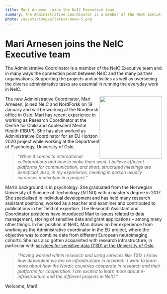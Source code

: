 ```yaml
---
title: Mari Arnesen joins the NeIC Executive team
summary: The Administrative Coordinator is a member of the NeIC Executive team and in many ways the connection point between NeIC and the many partner organisations. Our new Administrative Coordinator has a background in psychology and experience in coordinating research and even an EU project.
photo: /assets/images/latest-news-5.png
---
```


Mari Arnesen joins the NeIC Executive team
===========================

The Administrative Coordinator is a member of the NeIC Executive team and in many ways the connection point between NeIC and the many partner organisations. Supporting the projects and activities as well as overseeing the diverse administrative tasks are essential in running the everyday work in NeIC.

<img class="normal" src="{% include baseurl %}/assets/images/news/mari-arnesen.png" height="200" style="float: right" margin="0px 5px">

The new Administrative Coordinator, Mari Arnesen, joined NeIC and NordForsk on 19 January and will be working at the NordForsk office in Oslo. Mari has recent experience in working as Research Coordinator at the Centre for Child and Adolescent Mental Health (RBUP). She has also worked as Administrative Coordinator for an EU Horizon 2020 project while working at the Department of Psychology, University of Oslo.

>*“When it comes to international collaborations and how to make them work, I believe efficient platforms for communication, and short, structured meetings are beneficial. Also, in my experience, meeting in person usually increases motivation in a project.”*

Mari’s background is in psychology. She graduated from the Norwegian University of Science of Technology (NTNU) with a master's degree in 2017. She specialised in individual development and has held many research assistant positions, worked as a teacher and examiner and contributed to publications in her field of expertise. The Research Assistant and Coordinator positions have introduced Mari to issues related to data management, storing of sensitive data and grant applications – among many other things. In her position at NeIC, Mari draws on her experience from working as the Administrative coordinator in the EU project, where the objective was to combine data from different European neuroimaging cohorts. She has also gotten acquainted with research infrastructure, in particular with [services for sensitive data (TSD) at the University of Oslo](https://www.uio.no/english/services/it/research/sensitive-data/). 

>*“Having worked within research and using services like TSD, I know how dependent we are on infrastructure in research. I want to learn more about how the Nordic countries cooperate in research and their platforms for cooperation. I am excited to learn more about e-infrastructure and the different projects in NeIC.”*

Welcome, Mari! 
